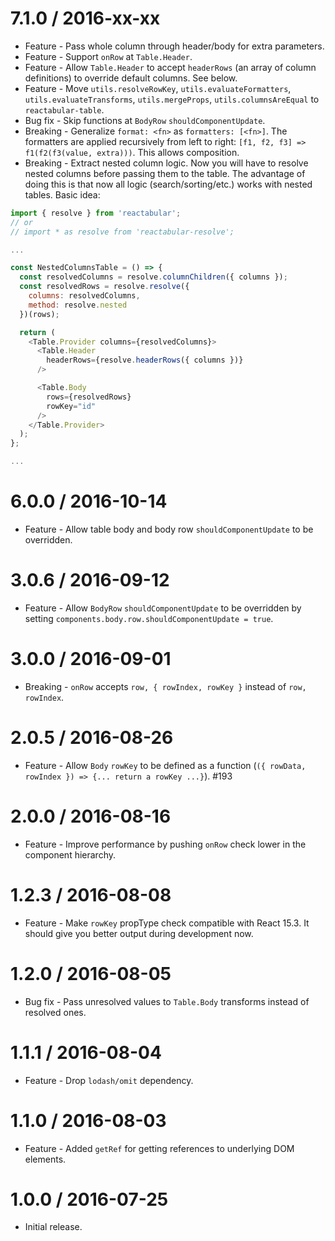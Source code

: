 7.1.0 / 2016-xx-xx
==================

  * Feature - Pass whole column through header/body for extra parameters.
  * Feature - Support `onRow` at `Table.Header`.
  * Feature - Allow `Table.Header` to accept `headerRows` (an array of column definitions) to override default columns. See below.
  * Feature - Move `utils.resolveRowKey`, `utils.evaluateFormatters`, `utils.evaluateTransforms`, `utils.mergeProps`, `utils.columnsAreEqual` to `reactabular-table`.
  * Bug fix - Skip functions at `BodyRow` `shouldComponentUpdate`.
  * Breaking - Generalize `format: <fn>` as `formatters: [<fn>]`. The formatters are applied recursively from left to right: `[f1, f2, f3] => f1(f2(f3(value, extra)))`. This allows composition.
  * Breaking - Extract nested column logic. Now you will have to resolve nested columns before passing them to the table. The advantage of doing this is that now all logic (search/sorting/etc.) works with nested tables. Basic idea:

```javascript
import { resolve } from 'reactabular';
// or
// import * as resolve from 'reactabular-resolve';

...

const NestedColumnsTable = () => {
  const resolvedColumns = resolve.columnChildren({ columns });
  const resolvedRows = resolve.resolve({
    columns: resolvedColumns,
    method: resolve.nested
  })(rows);

  return (
    <Table.Provider columns={resolvedColumns}>
      <Table.Header
        headerRows={resolve.headerRows({ columns })}
      />

      <Table.Body
        rows={resolvedRows}
        rowKey="id"
      />
    </Table.Provider>
  );
};

...
```

6.0.0 / 2016-10-14
==================

  * Feature - Allow table body and body row `shouldComponentUpdate` to be overridden.

3.0.6 / 2016-09-12
==================

  * Feature - Allow `BodyRow` `shouldComponentUpdate` to be overridden by setting `components.body.row.shouldComponentUpdate = true`.

3.0.0 / 2016-09-01
==================

  * Breaking - `onRow` accepts `row, { rowIndex, rowKey }` instead of `row, rowIndex`.

2.0.5 / 2016-08-26
==================

  * Feature - Allow `Body` `rowKey` to be defined as a function (`({ rowData, rowIndex }) => {... return a rowKey ...}`). #193

2.0.0 / 2016-08-16
==================

  * Feature - Improve performance by pushing `onRow` check lower in the component hierarchy.

1.2.3 / 2016-08-08
==================

  * Feature - Make `rowKey` propType check compatible with React 15.3. It should give you better output during development now.

1.2.0 / 2016-08-05
==================

  * Bug fix - Pass unresolved values to `Table.Body` transforms instead of resolved ones.

1.1.1 / 2016-08-04
==================

  * Feature - Drop `lodash/omit` dependency.

1.1.0 / 2016-08-03
==================

  * Feature - Added `getRef` for getting references to underlying DOM elements.

1.0.0 / 2016-07-25
==================

  * Initial release.
